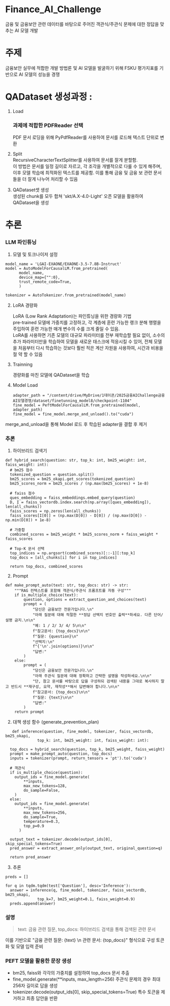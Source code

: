 # Finance_AI_Challenge
금융 및 금융보안 관련 데이터를 바탕으로 주어진 객관식/주관식 문제에 대한 정답을 맞추는 AI 모델 개발

# 주제
금융보안 실무에 적합한 개발 방법론 및 AI 모델을 발굴하기 위해 FSKU 평가지표를 기반으로 AI 모델의 성능을 경쟁

# QADataset 생성과정 : 		 		   
1. Load           
   ### 과제에 적합한 PDFReader 선택
   PDF 문서 로딩을 위해 PyPdfReader를 사용하여 문서를 로드해 텍스트 단위로 변환

2. Split         
   RecursiveCharacterTextSplitter를 사용하여 문서를 잘게 분할함.    
   이 방법은 문서를 일정 길이로 자르고, 각 조각을 개별적으로 다룰 수 있게 해주며, 이후 모델 학습에 최적화된 텍스트를 제공함. 이를 통해 금융 및 금융 보 관련 문서들을 더 잘게 나누어 처리할 수 있음     

3. QADataset셋 생성     
   생성된 chunk를 모두 합쳐 'skt/A.X-4.0-Light' 오픈 모델을 활용하여 QADataset을 생성      
   

# 추론    
### LLM 파인튜닝     
1. 모델 및 토크나이저 설정      
```   
model_name = 'LGAI-EXAONE/EXAONE-3.5-7.8B-Instruct'     
model = AutoModelForCausalLM.from_pretrained(    
      model_name,    
      device_map={"":0},    
      trust_remote_code=True,    
      )     
 
tokenizer = AutoTokenizer.from_pretrained(model_name)     
```    

2. LoRA 경량화
   
   LoRA (Low Rank Adaptation)는 파인튜닝을 위한 경량화 기법     
   pre-trained 모델에 가중치를 고정하고, 각 계층에 훈련 가능한 랭크 분해 행렬을 주입하여 훈련 가능한 매개 변수의 수를 크게 줄일 수 있음.      
   LoRA를 사용하면 기존 모델의 대규모 파라미터를 전부 재학습할 필요 없이, 소수의 추가 파라미터만을 학습하여 모델을 새로운 태스크에 적응시킬 수 있어, 전체 모델을 처음부터 다시 학습하는 것보다 훨씬 적은 계산 자원을 사용하여, 시간과 비용을 절
   약 할 수 있음    

3. Trainning    

   경량화를 마친 모델에 QADataset을 학습    

4. Model Load    

   ```
   adapter_path = "/content/drive/MyDrive/1데이콘/2025금융AIChallenge금융AI모델경쟁/dataset/finetunning_model8/checkpoint-1104"   
   fine_model = PeftModelForCausalLM.from_pretrained(model, adapter_path)    
   fine_model = fine_model.merge_and_unload().to("cuda")
   ```

  merge_and_unload을 통해 Model 로드 후 학습된 adapter을 결합 후 제거     

### 추론     
1. 하이브리드 검색기     
``` 
def hybrid_search(question: str, top_k: int, bm25_weight: int, faiss_weight: int):
  # bm25 점수
  tokenized_question = question.split()
  bm25_scores = bm25_okapi.get_scores(tokenized_question)
  bm25_scores_norm = bm25_scores / (np.max(bm25_scores) + 1e-8)

  # faiss 점수
  ques_embedding = faiss_embeddings.embed_query(question)
  D, I = faiss_vectordb.index.search(np.array([ques_embedding]), len(all_chunks))
  faiss_scores = np.zeros(len(all_chunks))
  faiss_scores[I[0]] = (np.max(D[0]) - D[0]) / (np.max(D[0]) - np.min(D[0]) + 1e-8)

  # 가중합
  combined_scores = bm25_weight * bm25_scores_norm + faiss_weight * faiss_scores

  # Top-K 문서 선택
  top_indices = np.argsort(combined_scores)[::-1][:top_k]
  top_docs = [all_chunks[i] for i in top_indices]

  return top_docs, combined_scores
```

2. Prompt
``` 
def make_prompt_auto(text: str, top_docs: str) -> str:
    """RAG 컨텍스트를 포함해 객관식/주관식 프롬프트를 자동 구성"""
    if is_multiple_choice(text):
        question, options = extract_question_and_choices(text)
        prompt = (
            "당신은 금융보안 전문가입니다.\n"
            "아래 질문에 대해 적절한 **정답 선택지 번호만 출력**하세요. 다른 단어/설명 금지.\n\n"
            "예: 1 / 2/ 3/ 4/ 5\n\n"
            f"참고문서: {top_docs}\n\n"
            f"질문: {question}\n"
            "선택지:\n"
            f"{'\n'.join(options)}\n\n"
            "답변:"
        )
    else:
        prompt = (
            "당신은 금융보안 전문가입니다.\n"
            "아래 주관식 질문에 대해 정확하고 간략한 설명을 작성하세요.\n\n"
            "단, 참고 문서를 바탕으로 답을 구성하되 검색된 내용을 그대로 복사하지 말고 반드시 **재구성, 요약, 재작성**해서 답변해야 합니다.\n\n"
            f"참고문서: {top_docs}\n\n"
            f"질문: {text}\n\n"
            "답변:"
        )
    return prompt
```

2. 대책 생성 함수 (generate_prevention_plan)
```
   def inference(question, fine_model, tokenizer, faiss_vectordb, bm25_okapi,
              top_k: int, bm25_weight: int, faiss_weight: int):

  top_docs = hybrid_search(question, top_k, bm25_weight, faiss_weight)
  prompt = make_prompt_auto(question, top_docs)
  inputs = tokenizer(prompt, return_tensors = 'pt').to('cuda')

  # 객관식
  if is_multiple_choice(question):
    output_ids = fine_model.generate(
        **inputs,
        max_new_tokens=128,
        do_sample=False,
    )
  else:
    output_ids = fine_model.generate(
        **inputs,
        max_new_tokens=256,
        do_sample=True,
        temperature=0.3,
        top_p=0.9
      )

  output_text = tokenizer.decode(output_ids[0], skip_special_tokens=True)
  pred_answer = extract_answer_only(output_text, original_question=q)

  return pred_answer
```

3. 추론
```
preds = []

for q in tqdm.tqdm(test['Question'], desc='Inference'):
  answer = inference(q, fine_model, tokenizer, faiss_vectordb, bm25_okapi,
              top_k=7, bm25_weight=0.1, faiss_weight=0.9)
  preds.append(answer)
```

### 설명   
> text: 금융 관련 질문, top_docs: 하이브리드 검색을 통해 검색된 관련 문서

이를 기반으로 "금융 관련 질문: {text} \n 관련 문서: {top_docs}" 형식으로 구성 토큰화 및 모델 입력 준비

### PEFT 모델을 활용한 문장 생성
* bm25, faiss와 각각의 가중치를 설정하여 top_docs 문서 추출    
* fine_model.generate(**inputs, max_length=256) 주관식 문제의 경우 최대 256자 길이로 답을 생성     
* tokenizer.decode(output_ids[0], skip_special_tokens=True) 특수 토큰을 제거하고 최종 답안을 반환     
   
